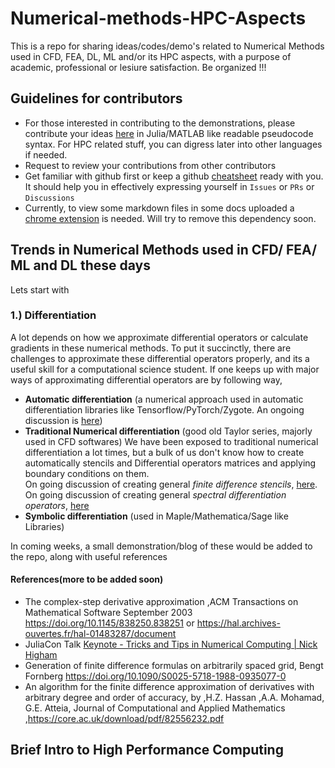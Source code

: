 # Numerical-methods-HPC-Aspects

This is a repo for sharing ideas/codes/demo's related to Numerical Methods used in CFD, FEA, DL, ML and/or its HPC aspects, with a purpose of academic, professional or lesiure satisfaction. Be organized !!!

## Guidelines for contributors
- For those interested in contributing to the demonstrations, please contribute your ideas [here](https://github.com/yewalenikhil65/Numerical-methods-HPC-aspects/discussions) in Julia/MATLAB like readable pseudocode syntax. For HPC related stuff, you can digress later into other languages if needed.
- Request to review your contributions from other contributors
- Get familiar with github first or keep a github [cheatsheet](https://github.com/adam-p/markdown-here/wiki/Markdown-Cheatsheet#images) ready with you. It should help you in effectively expressing yourself in `Issues` or `PRs` or `Discussions`
- Currently, to view some markdown files in some docs uploaded a [chrome extension](https://chrome.google.com/webstore/detail/github-math-display/cgolaobglebjonjiblcjagnpmdmlgmda) is needed. Will try to remove this dependency soon.
## Trends in Numerical Methods used in CFD/ FEA/ ML and DL these days
Lets start with 
### 1.) Differentiation
A lot depends on how we approximate differential operators or calculate gradients in these numerical methods. To put it succinctly, there are challenges to approximate these differential operators properly, and its a useful skill for a computational science student. If one keeps up with major ways of approximating differential operators are by following way, 
- **Automatic differentiation** (a numerical approach used in automatic differentiation libraries like Tensorflow/PyTorch/Zygote. An ongoing discussion is [here](https://github.com/yewalenikhil65/Numerical-methods-HPC-aspects/discussions/1)) 
- **Traditional Numerical differentiation** (good old Taylor series, majorly used in CFD softwares) We have been exposed to traditional numerical differentiation a lot times, but a bulk of us don't know how to create automatically stencils and Differential operators matrices and applying boundary conditions on them. </br>
On going discussion of creating general *finite difference stencils*, [here](https://github.com/yewalenikhil65/Numerical-methods-HPC-aspects/discussions/3).</br>
On going discussion of creating general *spectral differentiation operators*, [here](https://github.com/yewalenikhil65/Numerical-methods-HPC-aspects/discussions/5)
- **Symbolic differentiation** (used in Maple/Mathematica/Sage like Libraries) 

In coming weeks, a small demonstration/blog of these would be added to the repo, along with useful references

#### References(more to be added soon) ####
- The complex-step derivative approximation ,ACM Transactions on Mathematical Software September 2003 https://doi.org/10.1145/838250.838251   or https://hal.archives-ouvertes.fr/hal-01483287/document
- JuliaCon Talk [Keynote - Tricks and Tips in Numerical Computing | Nick Higham](https://www.youtube.com/watch?v=Q9OLOqEhc64&list=PLP8iPy9hna6Qsq5_-zrg0NTwqDSDYtfQB&index=6)
- Generation of finite difference formulas on arbitrarily spaced grid, Bengt Fornberg https://doi.org/10.1090/S0025-5718-1988-0935077-0
- An algorithm for the finite difference approximation of derivatives with arbitrary degree and order of accuracy, by ,H.Z. Hassan ,A.A. Mohamad, G.E. Atteia, Journal of Computational and Applied Mathematics ,https://core.ac.uk/download/pdf/82556232.pdf


## Brief Intro to High Performance Computing

